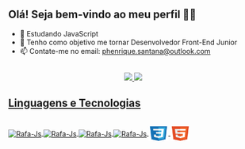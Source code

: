 ## Olá! Seja bem-vindo ao meu perfil 👋🏼


- 🌱 Estudando JavaScript
- 🔭 Tenho como objetivo me tornar Desenvolvedor Front-End Junior
- 📫 Contate-me no email: phenrique.santana@outlook.com
##
<div align="center">
  <a href="https://github.com/Paulo-Henrique-Santana">
  <img height="180em" src="https://github-readme-stats.vercel.app/api?username=Paulo-Henrique-Santana&show_icons=true&theme=github_dark&include_all_commits=true&count_private=true&custom_title=Estatísticas"/>
  <img height="180em" src="https://github-readme-stats.vercel.app/api/top-langs/?username=Paulo-Henrique-Santana&layout=compact&langs_count=7&theme=github_dark&custom_title=Linguagens"/>
</div>

## Linguagens e Tecnologias

<div style="display: inline_block"><br>
  <img align="center" alt="Rafa-Js" height="30" width="40" src="https://cdn.jsdelivr.net/gh/devicons/devicon/icons/mysql/mysql-original.svg">
  <img align="center" alt="Rafa-Js" height="30" width="40" src="https://cdn.jsdelivr.net/gh/devicons/devicon/icons/java/java-original.svg">
  <img align="center" alt="Rafa-Js" height="30" width="40" src="https://cdn.jsdelivr.net/gh/devicons/devicon/icons/php/php-plain.svg">
  <img align="center" alt="Rafa-Js" height="30" width="40" src="https://cdn.jsdelivr.net/gh/devicons/devicon/icons/javascript/javascript-original.svg">
  <img align="center" alt="Rafa-CSS" height="30" width="40" src="https://raw.githubusercontent.com/devicons/devicon/master/icons/css3/css3-original.svg">
  <img align="center" alt="Rafa-HTML" height="30" width="40" src="https://raw.githubusercontent.com/devicons/devicon/master/icons/html5/html5-original.svg">
</div>
